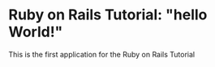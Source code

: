 # Ruby on Rails Tutorial: "hello World!"

This is the first application for the Ruby on Rails Tutorial